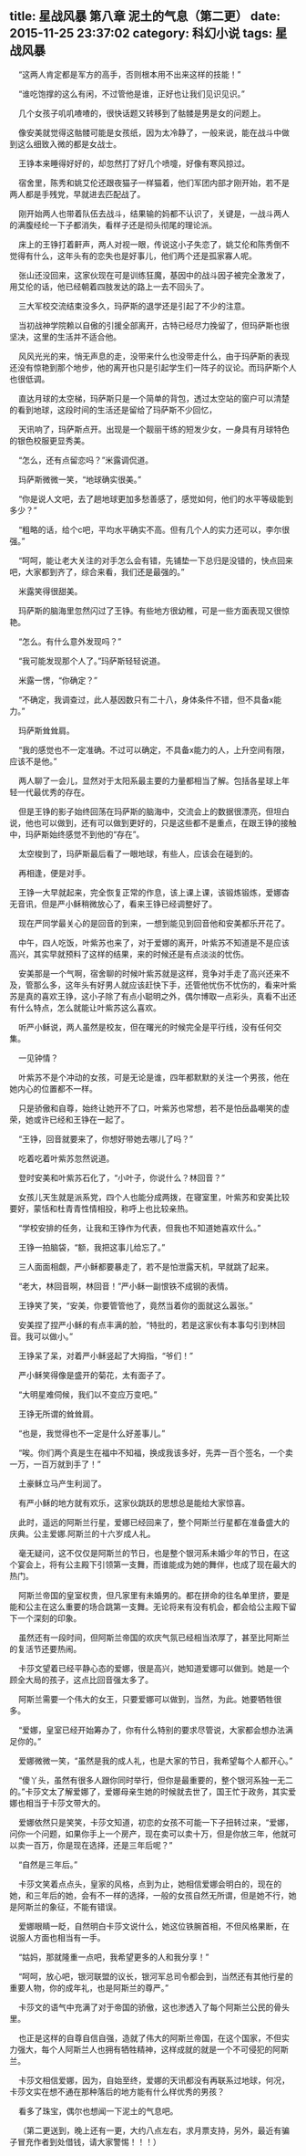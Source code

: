 title: 星战风暴 第八章 泥土的气息（第二更）
date: 2015-11-25 23:37:02
category: 科幻小说
tags: 星战风暴
---
&nbsp;&nbsp;&nbsp;&nbsp;“这两人肯定都是军方的高手，否则根本用不出来这样的技能！”

&nbsp;&nbsp;&nbsp;&nbsp;“谁吃饱撑的这么有闲，不过管他是谁，正好也让我们见识见识。”

&nbsp;&nbsp;&nbsp;&nbsp;几个女孩子叽叽喳喳的，很快话题又转移到了骷髅是男是女的问题上。

&nbsp;&nbsp;&nbsp;&nbsp;像安美就觉得这骷髅可能是女孩纸，因为太冷静了，一般来说，能在战斗中做到这么细致入微的都是女战士。

&nbsp;&nbsp;&nbsp;&nbsp;王铮本来睡得好好的，却忽然打了好几个喷嚏，好像有寒风掠过。

&nbsp;&nbsp;&nbsp;&nbsp;宿舍里，陈秀和姚艾伦还跟夜猫子一样猫着，他们军团内部才刚开始，若不是两人都是手残党，早就进去匹配战了。

&nbsp;&nbsp;&nbsp;&nbsp;刚开始两人也带着队伍去战斗，结果输的妈都不认识了，关键是，一战斗两人的满腹经纶一下子都消失，看样子还是彻头彻尾的理论派。

&nbsp;&nbsp;&nbsp;&nbsp;床上的王铮打着鼾声，两人对视一眼，传说这小子失恋了，姚艾伦和陈秀倒不觉得有什么，这年头有的恋失也是好事儿，他们两个还是孤家寡人呢。

&nbsp;&nbsp;&nbsp;&nbsp;张山还没回来，这家伙现在可是训练狂魔，基因中的战斗因子被完全激发了，用艾伦的话，他已经朝着四肢发达的路上一去不回头了。

&nbsp;&nbsp;&nbsp;&nbsp;三大军校交流结束没多久，玛萨斯的退学还是引起了不少的注意。

&nbsp;&nbsp;&nbsp;&nbsp;当初战神学院赖以自傲的引援全部离开，古特已经尽力挽留了，但玛萨斯也很坚决，这里的生活并不适合他。

&nbsp;&nbsp;&nbsp;&nbsp;风风光光的来，悄无声息的走，没带来什么也没带走什么，由于玛萨斯的表现还没有惊艳到那个地步，他的离开也只是引起学生们一阵子的议论。而玛萨斯个人也很低调。

&nbsp;&nbsp;&nbsp;&nbsp;直达月球的太空梯，玛萨斯只是一个简单的背包，透过太空站的窗户可以清楚的看到地球，这段时间的生活还是留给了玛萨斯不少回忆，

&nbsp;&nbsp;&nbsp;&nbsp;天讯响了，玛萨斯点开。出现是一个靓丽干练的短发少女，一身具有月球特色的银色校服更显秀美。

&nbsp;&nbsp;&nbsp;&nbsp;“怎么，还有点留恋吗？”米露调侃道。

&nbsp;&nbsp;&nbsp;&nbsp;玛萨斯微微一笑，“地球确实很美。”

&nbsp;&nbsp;&nbsp;&nbsp;“你是说人文吧，去了趟地球更加多愁善感了，感觉如何，他们的水平等级能到多少？”

&nbsp;&nbsp;&nbsp;&nbsp;“粗略的话，给个c吧，平均水平确实不高。但有几个人的实力还可以，李尔很强。”

&nbsp;&nbsp;&nbsp;&nbsp;“呵呵，能让老大关注的对手怎么会有错，先铺垫一下总归是没错的，快点回来吧，大家都到齐了，综合来看，我们还是最强的。”

&nbsp;&nbsp;&nbsp;&nbsp;米露笑得很甜美。

&nbsp;&nbsp;&nbsp;&nbsp;玛萨斯的脑海里忽然闪过了王铮。有些地方很幼稚，可是一些方面表现又很惊艳。

&nbsp;&nbsp;&nbsp;&nbsp;“怎么。有什么意外发现吗？”

&nbsp;&nbsp;&nbsp;&nbsp;“我可能发现那个人了。”玛萨斯轻轻说道。

&nbsp;&nbsp;&nbsp;&nbsp;米露一愣，“你确定？”

&nbsp;&nbsp;&nbsp;&nbsp;“不确定，我调查过，此人基因数只有二十八，身体条件不错，但不具备x能力。”

&nbsp;&nbsp;&nbsp;&nbsp;玛萨斯耸耸肩。

&nbsp;&nbsp;&nbsp;&nbsp;“我的感觉也不一定准确。不过可以确定，不具备x能力的人，上升空间有限，应该不是他。”

&nbsp;&nbsp;&nbsp;&nbsp;两人聊了一会儿，显然对于太阳系最主要的力量都相当了解。包括各星球上年轻一代最优秀的存在。

&nbsp;&nbsp;&nbsp;&nbsp;但是王铮的影子始终回荡在玛萨斯的脑海中，交流会上的数据很漂亮，但坦白说，他也可以做到，还有可以做到更好的，只是这些都不是重点，在跟王铮的接触中，玛萨斯始终感觉不到他的“存在”。

&nbsp;&nbsp;&nbsp;&nbsp;太空梭到了，玛萨斯最后看了一眼地球，有些人，应该会在碰到的。

&nbsp;&nbsp;&nbsp;&nbsp;再相逢，便是对手。

&nbsp;&nbsp;&nbsp;&nbsp;王铮一大早就起来，完全恢复正常的作息，该上课上课，该锻炼锻炼，爱娜杳无音讯，但是严小稣稍微放心了，看来王铮已经调整好了。

&nbsp;&nbsp;&nbsp;&nbsp;现在严同学最关心的是回音的到来，一想到能见到回音他和安美都乐开花了。

&nbsp;&nbsp;&nbsp;&nbsp;中午，四人吃饭，叶紫苏也来了，对于爱娜的离开，叶紫苏不知道是不是应该高兴，其实早就预料了这样的结果，来的时候还是有点淡淡的忧伤。

&nbsp;&nbsp;&nbsp;&nbsp;安美那是一个气啊，宿舍聊的时候叶紫苏就是这样，竞争对手走了高兴还来不及，管那么多，这年头有好男人就应该赶快下手，还管他忧伤不忧伤的，看来叶紫苏是真的喜欢王铮，这小子除了有点小聪明之外，偶尔博取一点彩头，真看不出还有什么特点，怎么就能让叶紫苏这么喜欢。

&nbsp;&nbsp;&nbsp;&nbsp;听严小稣说，两人虽然是校友，但在曙光的时候完全是平行线，没有任何交集。

&nbsp;&nbsp;&nbsp;&nbsp;一见钟情？

&nbsp;&nbsp;&nbsp;&nbsp;叶紫苏不是个冲动的女孩，可是无论是谁，四年都默默的关注一个男孩，他在她内心的位置都不一样。

&nbsp;&nbsp;&nbsp;&nbsp;只是骄傲和自尊，始终让她开不了口，叶紫苏也常想，若不是怕岳晶嘲笑的虚荣，她或许已经和王铮在一起了。

&nbsp;&nbsp;&nbsp;&nbsp;“王铮，回音就要来了，你想好带她去哪儿了吗？”

&nbsp;&nbsp;&nbsp;&nbsp;吃着吃着叶紫苏忽然说道。

&nbsp;&nbsp;&nbsp;&nbsp;登时安美和叶紫苏石化了，“小叶子，你说什么？林回音？”

&nbsp;&nbsp;&nbsp;&nbsp;女孩儿天生就是派系党，四个人也能分成两拨，在寝室里，叶紫苏和安美比较要好，蒙恬和杜青青性情相投，称呼上也比较亲热。

&nbsp;&nbsp;&nbsp;&nbsp;“学校安排的任务，让我和王铮作为代表，但我也不知道她喜欢什么。”

&nbsp;&nbsp;&nbsp;&nbsp;王铮一拍脑袋，“额，我把这事儿给忘了。”

&nbsp;&nbsp;&nbsp;&nbsp;三人面面相觑，严小稣都要暴走了，若不是怕泄露天机，早就跳了起来。

&nbsp;&nbsp;&nbsp;&nbsp;“老大，林回音啊，林回音！”严小稣一副恨铁不成钢的表情。

&nbsp;&nbsp;&nbsp;&nbsp;王铮笑了笑，“安美，你要管管他了，竟然当着你的面就这么嚣张。”

&nbsp;&nbsp;&nbsp;&nbsp;安美捏了捏严小稣的有点丰满的脸，“特批的，若是这家伙有本事勾引到林回音。我可以做小。”

&nbsp;&nbsp;&nbsp;&nbsp;王铮呆了呆，对着严小稣竖起了大拇指，“爷们！”

&nbsp;&nbsp;&nbsp;&nbsp;严小稣笑得像是盛开的菊花，太有面子了。

&nbsp;&nbsp;&nbsp;&nbsp;“大明星难伺候，我们以不变应万变吧。”

&nbsp;&nbsp;&nbsp;&nbsp;王铮无所谓的耸耸肩。

&nbsp;&nbsp;&nbsp;&nbsp;“也是，我觉得也不一定是什么好差事儿。”

&nbsp;&nbsp;&nbsp;&nbsp;“唉。你们两个真是生在福中不知福，换成我该多好，先弄一百个签名，一个卖一万，一百万就到手了！”

&nbsp;&nbsp;&nbsp;&nbsp;土豪稣立马产生利润了。

&nbsp;&nbsp;&nbsp;&nbsp;有严小稣的地方就有欢乐，这家伙跳跃的思想总是能给大家惊喜。

&nbsp;&nbsp;&nbsp;&nbsp;此时，遥远的阿斯兰行星，爱娜已经回来了，整个阿斯兰行星都在准备盛大的庆典。公主爱娜.阿斯兰的十六岁成人礼。

&nbsp;&nbsp;&nbsp;&nbsp;毫无疑问，这不仅仅是阿斯兰的节日，也是整个银河系未婚少年的节日，在这个宴会上，将有公主殿下引领第一支舞，而谁能成为她的舞伴，也成了现在最大的热门。

&nbsp;&nbsp;&nbsp;&nbsp;阿斯兰帝国的皇室权贵，但凡家里有未婚男的。都在拼命的往名单里挤，要是能和公主在这么重要的场合跳第一支舞。无论将来有没有机会，都会给公主殿下留下一个深刻的印象。

&nbsp;&nbsp;&nbsp;&nbsp;虽然还有一段时间，但阿斯兰帝国的欢庆气氛已经相当浓厚了，甚至比阿斯兰的复活节还要热闹。

&nbsp;&nbsp;&nbsp;&nbsp;卡莎文望着已经平静心态的爱娜，很是高兴，她知道爱娜可以做到。她是一个顾全大局的孩子，这点比回音强太多了。

&nbsp;&nbsp;&nbsp;&nbsp;阿斯兰需要一个伟大的女王，只要爱娜可以做到，当然，为此。她要牺牲很多。

&nbsp;&nbsp;&nbsp;&nbsp;“爱娜，皇室已经开始筹办了，你有什么特别的要求尽管说，大家都会想办法满足你的。”

&nbsp;&nbsp;&nbsp;&nbsp;爱娜微微一笑，“虽然是我的成人礼，也是大家的节日，我希望每个人都开心。”

&nbsp;&nbsp;&nbsp;&nbsp;“傻丫头，虽然有很多人跟你同时举行，但你是最重要的，整个银河系独一无二的。”卡莎文太了解爱娜了，爱娜母亲生她的时候就去世了，国王忙于政务，其实爱娜也相当于卡莎文带大的。

&nbsp;&nbsp;&nbsp;&nbsp;爱娜依然只是笑笑，卡莎文知道，初恋的女孩不可能一下子扭转过来，“爱娜，问你一个问题，如果你手上一个房产，现在卖可以卖十万，但是你放三年，他就可以卖一百万，你是现在选择，还是三年后呢？”

&nbsp;&nbsp;&nbsp;&nbsp;“自然是三年后。”

&nbsp;&nbsp;&nbsp;&nbsp;卡莎文笑着点点头，皇家的风格，点到为止，她相信爱娜会明白的，现在的她，和三年后的她，会有不一样的选择，一般的女孩自然无所谓，但是她不行，她是阿斯兰的象征，不能有错误。

&nbsp;&nbsp;&nbsp;&nbsp;爱娜眼睛一眨，自然明白卡莎文说什么，她这位铁腕首相，不但风格果断，在说服人方面也相当有一手。

&nbsp;&nbsp;&nbsp;&nbsp;“姑妈，那就隆重一点吧，我希望更多的人和我分享！”

&nbsp;&nbsp;&nbsp;&nbsp;“呵呵，放心吧，银河联盟的议长，银河军总司令都会到，当然还有其他行星的重要人物，你的成年礼，也是阿斯兰的尊严。”

&nbsp;&nbsp;&nbsp;&nbsp;卡莎文的语气中充满了对于帝国的骄傲，这也渗透入了每个阿斯兰公民的骨头里。

&nbsp;&nbsp;&nbsp;&nbsp;也正是这样的自尊自信自强，造就了伟大的阿斯兰帝国，在这个国家，不但实力强大，每个人阿斯兰人也拥有牺牲精神，这样成就的就是一个不可侵犯的阿斯兰。

&nbsp;&nbsp;&nbsp;&nbsp;卡莎文相信爱娜，因为，自始至终，爱娜的天讯都没有再联系过地球，何况，卡莎文实在想不通在那种落后的地方能有什么样优秀的男孩？

&nbsp;&nbsp;&nbsp;&nbsp;看多了珠宝，偶尔也想闻一下泥土的气息吧。

&nbsp;&nbsp;&nbsp;&nbsp;（第二更送到，晚上还有一更，大约八点左右，求月票支持，另外，最近有骗子冒充作者到处借钱，请大家警惕！！！）